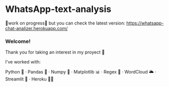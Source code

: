 # WhatsApp-text-analysis
🚧work on progress🚧
but you can check the latest version: https://whatsapp-chat-analizer.herokuapp.com/

### Welcome!

Thank you for taking an interest in my proyect 🙂

I've worked with:

Python 🐍 · Pandas 🐼 · Numpy 🧮 · Matplotlib 📊 · Regex 💬 · WordCloud 🌥  · Streamlit 👑 · Heroku 🐱‍🏍 

